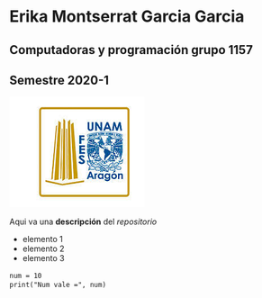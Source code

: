 # Erika Montserrat Garcia Garcia
## Computadoras y programación grupo 1157
## Semestre 2020-1
![Logo Fes Aragón](fesa.jpg) 

Aqui va una **descripción** del *repositorio*
- elemento 1
- elemento 2
- elemento 3

```
num = 10
print("Num vale =", num) 
```
